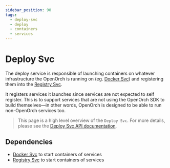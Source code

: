 ```yaml
---
sidebar_position: 90
tags:
  - deploy-svc
  - deploy
  - containers
  - services
---
```


# Deploy Svc

The deploy service is responsible of launching containers on whatever infrastructure the OpenOrch is running on (eg. [Docker Svc](/docs/built-in-services/docker-svc)) and registering them into the [Registry Svc](/docs/built-in-services/docker-svc).

It registers services it launches since services are not expected to self register. This is to support services that are not using the OpenOrch SDK to build themselves—in other words, OpenOrch is designed to be able to run non-OpenOrch services too.

> This page is a high level overview of the `Deploy Svc`. For more details, please see the [Deploy Svc API documentation](/docs/openorch/save-deployment).

## Dependencies

- [Docker Svc](/docs/built-in-services/docker-svc) to start containers of services
- [Registry Svc](/docs/built-in-services/registry-svc) to start containers of services
